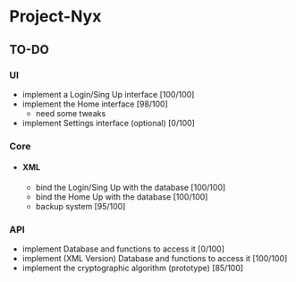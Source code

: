 # Project-Nyx

## TO-DO

### UI
- implement a Login/Sing Up interface [100/100]
- implement the Home interface [98/100]
  - need some tweaks
- implement Settings interface (optional) [0/100]

### Core
- #### XML
    - bind the Login/Sing Up with the database [100/100]  
    - bind the Home Up with the database [100/100]
    - backup system [95/100]


### API
- implement Database and functions to access it [0/100]
- implement (XML Version) Database and functions to access it [100/100]
- implement the cryptographic algorithm (prototype) [85/100]

